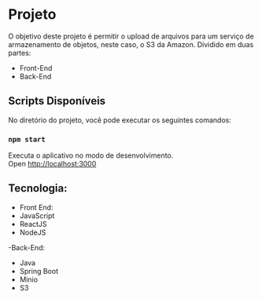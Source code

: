 # Projeto
O objetivo deste projeto é permitir o upload de arquivos para um serviço de armazenamento de objetos, neste caso, o S3 da Amazon.
Dividido em duas partes:
- Front-End
- Back-End

## Scripts Disponíveis

No diretório do projeto, você pode executar os seguintes comandos:

### `npm start`

Executa o aplicativo no modo de desenvolvimento.<br />
Open [http://localhost:3000](http://localhost:3000)  
 
 ## Tecnologia:
 - Front End:
  - JavaScript
  - ReactJS
  - NodeJS
    
 -Back-End:
  - Java
  - Spring Boot
  - Minio
  - S3
